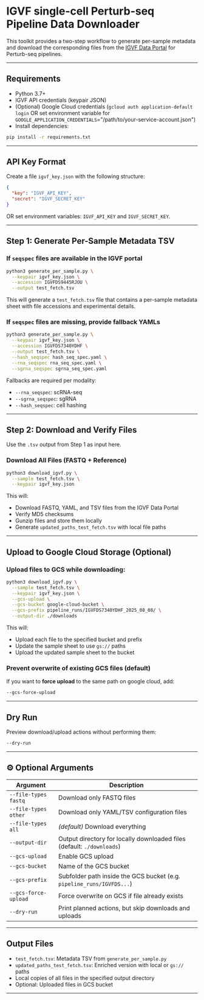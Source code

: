 
# IGVF single-cell Perturb-seq Pipeline Data Downloader

This toolkit provides a two-step workflow to generate per-sample metadata and download the corresponding files from the [IGVF Data Portal](https://data.igvf.org) for Perturb-seq pipelines.

---

## Requirements

- Python 3.7+
- IGVF API credentials (keypair JSON)
- (Optional) Google Cloud credentials (`gcloud auth application-default login` OR set environment variable for `GOOGLE_APPLICATION_CREDENTIALS`="/path/to/your-service-account.json")
- Install dependencies:

```bash
pip install -r requirements.txt
```

---

## API Key Format

Create a file `igvf_key.json` with the following structure:

```json
{
  "key": "IGVF_API_KEY",
  "secret": "IGVF_SECRET_KEY"
}
```

OR set environment variables: `IGVF_API_KEY` and `IGVF_SECRET_KEY`.

---

## Step 1: Generate Per-Sample Metadata TSV

### If `seqspec` files are available in the IGVF portal

```bash
python3 generate_per_sample.py \
  --keypair igvf_key.json \
  --accession IGVFDS9445RJOU \
  --output test_fetch.tsv
```

This will generate a `test_fetch.tsv` file that contains a per-sample metadata sheet with file accessions and experimental details.

### If `seqspec` files are **missing**, provide fallback YAMLs

```bash
python3 generate_per_sample.py \
  --keypair igvf_key.json \
  --accession IGVFDS7340YDHF \
  --output test_fetch.tsv \
  --hash_seqspec hash_seq_spec.yaml \
  --rna_seqspec rna_seq_spec.yaml \
  --sgrna_seqspec sgrna_seq_spec.yaml
```

Fallbacks are required per modality:
- `--rna_seqspec`: scRNA-seq
- `--sgrna_seqspec`: sgRNA
- `--hash_seqspec`: cell hashing

---

## Step 2: Download and Verify Files

Use the `.tsv` output from Step 1 as input here.

### Download All Files (FASTQ + Reference)

```bash
python3 download_igvf.py \
  --sample test_fetch.tsv \
  --keypair igvf_key.json
```

This will:
- Download FASTQ, YAML, and TSV files from the IGVF Data Portal
- Verify MD5 checksums
- Gunzip files and store them locally
- Generate `updated_paths_test_fetch.tsv` with local file paths

---

## Upload to Google Cloud Storage (Optional)

### Upload files to GCS while downloading:

```bash
python3 download_igvf.py \
  --sample test_fetch.tsv \
  --keypair igvf_key.json \
  --gcs-upload \
  --gcs-bucket google-cloud-bucket \
  --gcs-prefix pipeline_runs/IGVFDS7340YDHF_2025_08_08/ \
  --output-dir ./downloads
```

This will:
- Upload each file to the specified bucket and prefix
- Update the sample sheet to use `gs://` paths
- Upload the updated sample sheet to the bucket

### Prevent overwrite of existing GCS files (default)

If you want to **force upload** to the same path on google cloud, add:

```bash
--gcs-force-upload
```

---

## Dry Run

Preview download/upload actions without performing them:

```bash
--dry-run
```

---

## ⚙️ Optional Arguments

| Argument              | Description                                                                 |
|-----------------------|-----------------------------------------------------------------------------|
| `--file-types fastq`  | Download only FASTQ files                                                   |
| `--file-types other`  | Download only YAML/TSV configuration files                                  |
| `--file-types all`    | *(default)* Download everything                                             |
| `--output-dir`        | Output directory for locally downloaded files (default: `./downloads`)             |
| `--gcs-upload`        | Enable GCS upload                                                           |
| `--gcs-bucket`        | Name of the GCS bucket                                                      |
| `--gcs-prefix`        | Subfolder path inside the GCS bucket (e.g. `pipeline_runs/IGVFDS...`)      |
| `--gcs-force-upload`  | Force overwrite on GCS if file already exists                               |
| `--dry-run`           | Print planned actions, but skip downloads and uploads                       |

---

## Output Files

- `test_fetch.tsv`: Metadata TSV from `generate_per_sample.py`
- `updated_paths_test_fetch.tsv`: Enriched version with local or `gs://` paths
- Local copies of all files in the specified output directory
- Optional: Uploaded files in GCS bucket

---
